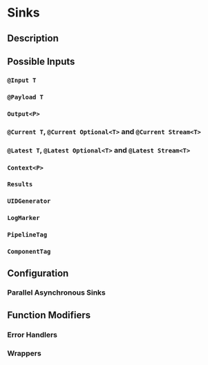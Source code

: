 # Sinks

## Description

## Possible Inputs

### `@Input T`

### `@Payload T`

### `Output<P>`

### `@Current T`, `@Current Optional<T>` and `@Current Stream<T>`

### `@Latest T`, `@Latest Optional<T>` and `@Latest Stream<T>`

### `Context<P>`

### `Results`

### `UIDGenerator`

### `LogMarker`

### `PipelineTag`

### `ComponentTag`

## Configuration

### Parallel Asynchronous Sinks

## Function Modifiers

### Error Handlers

### Wrappers

